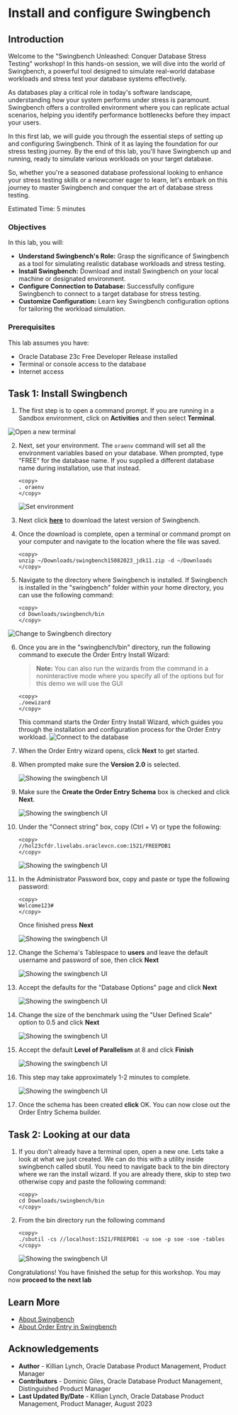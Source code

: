 # Install and configure Swingbench

## Introduction

Welcome to the "Swingbench Unleashed: Conquer Database Stress Testing" workshop! In this hands-on session, we will dive into the world of Swingbench, a powerful tool designed to simulate real-world database workloads and stress test your database systems effectively.

As databases play a critical role in today's software landscape, understanding how your system performs under stress is paramount. Swingbench offers a controlled environment where you can replicate actual scenarios, helping you identify performance bottlenecks before they impact your users.

In this first lab, we will guide you through the essential steps of setting up and configuring Swingbench. Think of it as laying the foundation for our stress testing journey. By the end of this lab, you'll have Swingbench up and running, ready to simulate various workloads on your target database.

So, whether you're a seasoned database professional looking to enhance your stress testing skills or a newcomer eager to learn, let's embark on this journey to master Swingbench and conquer the art of database stress testing.

Estimated Time: 5 minutes

### Objectives

In this lab, you will:
* **Understand Swingbench's Role:** Grasp the significance of Swingbench as a tool for simulating realistic database workloads and stress testing.
* **Install Swingbench:** Download and install Swingbench on your local machine or designated environment.
* **Configure Connection to Database:** Successfully configure Swingbench to connect to a target database for stress testing.
* **Customize Configuration:** Learn key Swingbench configuration options for tailoring the workload simulation.


### Prerequisites

This lab assumes you have:
* Oracle Database 23c Free Developer Release installed
* Terminal or console access to the database
* Internet access

## Task 1: Install Swingbench

1. The first step is to open a command prompt. If you are running in a Sandbox environment, click on **Activities** and then select **Terminal**.

  ![Open a new terminal](images/open-terminal.png " ")

2. Next, set your environment. The `oraenv` command will set all the environment variables based on your database. When prompted, type "FREE" for the database name. If you supplied a different database name during installation, use that instead.

    ```
    <copy>
    . oraenv
    </copy>
	```

    ![Set environment](images/oraenv.png " ")


3. Next click **[here](https://objectstorage.us-ashburn-1.oraclecloud.com/p/VEKec7t0mGwBkJX92Jn0nMptuXIlEpJ5XJA-A6C9PymRgY2LhKbjWqHeB5rVBbaV/n/c4u04/b/livelabsfiles/o/data-management-library-files/23c/swingbench15082023_jdk11.zip)** to download the latest version of Swingbench.

4. Once the download is complete, open a terminal or command prompt on your computer and navigate to the location where the file was saved.

    ```
    <copy>
    unzip ~/Downloads/swingbench15082023_jdk11.zip -d ~/Downloads
    </copy>
	```

5. Navigate to the directory where Swingbench is installed. If Swingbench is installed in the "swingbench" folder within your home directory, you can use the following command:

    ```
    <copy>
    cd Downloads/swingbench/bin
    </copy>

	```

  ![Change to Swingbench directory](images/swingnav.png " ")

6. Once you are in the "swingbench/bin" directory, run the following command to execute the Order Entry Install Wizard:
    > **Note:** You can also run the wizards from the command in a noninteractive mode where you specify all of the options but for this demo we will use the GUI  

    ```
    <copy>
    ./oewizard
    </copy>
    ```

    This command starts the Order Entry Install Wizard, which guides you through the installation and configuration process for the Order Entry workload.
    ![Connect to the database](images/oewizard.png " ")

7. When the Order Entry wizard opens, click **Next** to get started.

8. When prompted make sure the **Version 2.0** is selected.

    ![Showing the swingbench UI](images/version-two.png " ")

9. Make sure the **Create the Order Entry Schema** box is checked and click **Next**.

    ![Showing the swingbench UI](images/create-schema.png " ")

10. Under the "Connect string" box, copy (Ctrl + V) or type the following:

    ```
    <copy>
    //hol23cfdr.livelabs.oraclevcn.com:1521/FREEPDB1
    </copy>
    ```
    ![Showing the swingbench UI](images/movie-connect.png " ")

11. In the Administrator Password box, copy and paste or type the following password:

    ```
    <copy>
    Welcome123#
    </copy>
    ```
    Once finished press **Next**
    
    ![Showing the swingbench UI](images/movie-connect.png " ")


12. Change the Schema's Tablespace to **users** and leave the default username and password of soe, then click **Next** 

    ![Showing the swingbench UI](images/movie.png " ")

13. Accept the defaults for the "Database Options" page and click **Next**

    ![Showing the swingbench UI](images/default.png " ")

14. Change the size of the benchmark using the "User Defined Scale" option to 0.5 and click **Next**

    ![Showing the swingbench UI](images/movie-size.png " ")

15. Accept the default **Level of Parallelism** at 8 and click **Finish**

    ![Showing the swingbench UI](images/parallelism.png " ")

16. This step may take approximately 1-2 minutes to complete.

    ![Showing the swingbench UI](images/completing.png " ")

17. Once the schema has been created **click** OK. You can now close out the Order Entry Schema builder.


## Task 2: Looking at our data

1. If you don't already have a terminal open, open a new one. Lets take a look at what we just created. We can do this with a utility inside swingbench called sbutil. You need to navigate back to the bin directory where we ran the install wizard. If you are already there, skip to step two otherwise copy and paste the following command:

    ```
    <copy>
    cd Downloads/swingbench/bin
    </copy>
	```


2. From the bin directory run the following command

    ```
    <copy>
    ./sbutil -cs //localhost:1521/FREEPDB1 -u soe -p soe -soe -tables
    </copy>
	```
    ![Showing the swingbench UI](images/sbutil.png " ")

Congratulations! You have finished the setup for this workshop. You may now **proceed to the next lab** 


## Learn More

* [About Swingbench](https://www.dominicgiles.com/swingbench/#about-swingbench)
* [About Order Entry in Swingbench](https://www.dominicgiles.com/swingbench/#setting-up)

## Acknowledgements
* **Author** - Killian Lynch, Oracle Database Product Management, Product Manager
* **Contributors** - Dominic Giles, Oracle Database Product Management, Distinguished Product Manager
* **Last Updated By/Date** - Killian Lynch, Oracle Database Product Management, Product Manager, August 2023
